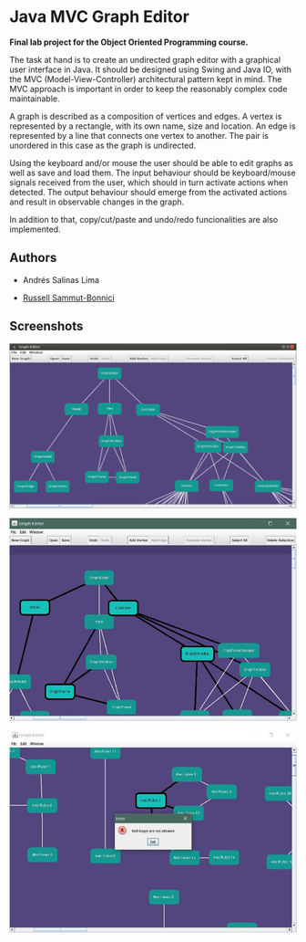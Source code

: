 # Java MVC Graph Editor

**Final lab project for the Object Oriented Programming course.**

The task at hand is to create an undirected graph editor with a graphical user interface in Java. It should be designed using Swing and Java IO, with the MVC (Model-View-Controller) architectural pattern kept in mind. The MVC approach is important in order to keep the reasonably complex code maintainable.

A graph is described as a composition of vertices and edges. A vertex is represented by a rectangle, with its own name, size and location. An edge is represented by a line that connects one vertex to another. The pair is unordered in this case as the graph is undirected.

Using the keyboard and/or mouse the user should be able to edit graphs as well as save and load them. The input behaviour should be keyboard/mouse signals received from the user, which should in turn activate actions when detected. The output behaviour should emerge from the activated actions and result in observable changes in the graph.

In addition to that, copy/cut/paste and undo/redo funcionalities are also implemented.

## Authors

* Andrés Salinas Lima

* [Russell Sammut-Bonnici](https://github.com/RussellSB)

## Screenshots

![](docs/report/latex/im/mvc.png)

![](docs/report/latex/im/selection.JPG)

![](docs/report/latex/im/popUpSelfLoop.JPG)
